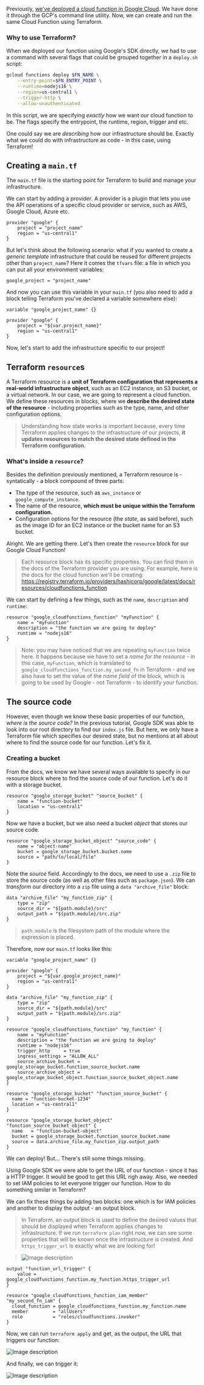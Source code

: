 Previously, [we've deployed a cloud function in Google Cloud](https://github.com/wrongbyte-lab/cf). We have done it through the GCP's command line utility.
Now, we can create and run the same Cloud Function using Terraform.

### Why to use Terraform?
When we deployed our function using Google's SDK directly, we had to use a command with several flags that could be grouped together in a `deploy.sh` script:
```bash
gcloud functions deploy $FN_NAME \
    --entry-point=$FN_ENTRY_POINT \
    --runtime=nodejs16 \
    --region=us-central1 \
    --trigger-http \
    --allow-unauthenticated
```
In this script, we are specifying *exactly* how we want our cloud function to be. The flags specify the entrypoint, the runtime, region, trigger and etc.

One could say we are *describing* how our infrastructure should be. Exactly what we could do with infrastructure as code - in this case, using Terraform!

## Creating a `main.tf`
The `main.tf` file is the starting point for Terraform to build and manage your infrastructure.

We can start by adding a *provider*.  A provider is a plugin that lets you use the API operations of a specific cloud provider or service, such as AWS, Google Cloud, Azure etc.
```hcl
provider "google" {
	project = "project_name"
	region = "us-central1"
}
```

But let's think about the following scenario: what if you wanted to create a *generic template* infrastructure that could be reused for different projects other than `project_name`?
Here it comes the `tfvars` file: a file in which you can put all your environment variables:
```env
google_project = "project_name"
```

And now you can use this variable in your `main.tf` (you also need to add a block telling Terraform you've declared a variable somewhere else):
```hcl
variable "google_project_name" {}

provider "google" {
	project = "${var.project_name}"
	region = "us-central1"
}
```

Now, let's start to add the infrastructure specific to our project!

## Terraform `resource`s
A Terraform resource is a **unit of Terraform configuration that represents a real-world infrastructure object**, such as an EC2 instance, an S3 bucket, or a virtual network. In our case, we are going to represent a cloud function.
We define these resources in blocks, where we **describe the desired state of the resource** - including properties such as the type, name, and other configuration options.

> Understanding how state works is important because, every time Terraform applies changes to the infrastructure of our projects, **it updates resources to match the desired state defined in the Terraform configuration.**

### What's inside a `resource`?
Besides the definition previously mentioned, a Terraform resource is - syntatically - a block compound of three parts:
-   The type of the resource, such as `aws_instance` or `google_compute_instance`.
-   The name of the resource, **which must be unique within the Terraform configuration.**
-   Configuration options for the resource (the *state*, as said before), such as the image ID for an EC2 instance or the bucket name for an S3 bucket.

Alright. We are getting there.
Let's then create the `resource` block for our Google Cloud Function!

> Each resource block has its specific properties. You can find them in the docs of the Terraform provider you are using. For example, here is the docs for the cloud function we'll be creating:
> https://registry.terraform.io/providers/hashicorp/google/latest/docs/resources/cloudfunctions_function

We can start by defining a few things, such as the `name`, `description` and `runtime`:
```hcl
resource "google_cloudfunctions_function" "myFunction" {
	name = "myFunction"
	description = "the function we are going to deploy"
	runtime = "nodejs16"
}
```

>Note: you may have noticed that we are repeating `myFunction` twice here.
>It happens because we have to set a *name for the resource* - in this case, `myFunction`, which is translated to `google_cloudfunctions_function.my_second_fn` in Terraform - and we also have to set the value of the *name field* of the block, which is going to be used by Google - not Terraform - to identify your function.

## The source code
However, even though we know these basic properties of our function, *where is the source code?* In the previous tutorial, Google SDK was able to look into our root directory to find our `index.js` file. But here, we only have a Terraform file which specifies our desired state, but no mentions at all about where to find the source code for our function. Let's fix it.

### Creating a bucket
From the docs, we know we have several ways available to specify in our resource block where to find the source code of our function. Let's do it with a storage bucket.
```hcl
resource "google_storage_bucket" "source_bucket" {
	name = "function-bucket"
	location = "us-central1"
}
```

Now we have a bucket, but we also need a bucket *object* that stores our source code.
```hcl
resource "google_storage_bucket_object" "source_code" {
	name = "object-name"
	bucket = google_storage_bucket.bucket.name
	source = "path/to/local/file"
}
```

Note the *source* field.
Accordingly to the docs, we need to use a `.zip` file to store the source code (as well as other files such as `package.json`). We can *transform* our directory into a `zip` file using a `data "archive_file"` block:
```hcl
data "archive_file" "my_function_zip" {
	type = "zip"
	source_dir = "${path.module}/src"
	output_path = "${path.module}/src.zip"
}
```

> `path.module` is the filesystem path of the module where the expression is placed.

Therefore, now our `main.tf` looks like this:
```hcl
variable "google_project_name" {}

provider "google" {
	project = "${var.google_project_name}"
	region = "us-central1"
}

data "archive_file" "my_function_zip" {
    type = "zip"
    source_dir = "${path.module}/src"
    output_path = "${path.module}/src.zip"
}

resource "google_cloudfunctions_function" "my_function" {
    name = "myFunction"
    description = "the function we are going to deploy"
    runtime = "nodejs16"
    trigger_http     = true
    ingress_settings = "ALLOW_ALL"
    source_archive_bucket = google_storage_bucket.function_source_bucket.name
    source_archive_object = google_storage_bucket_object.function_source_bucket_object.name
}

resource "google_storage_bucket" "function_source_bucket" {
  name = "function-bucket-1234"
  location = "us-central1"
}

resource "google_storage_bucket_object" "function_source_bucket_object" {
  name   = "function-bucket-object"
  bucket = google_storage_bucket.function_source_bucket.name
  source = data.archive_file.my_function_zip.output_path
}
```

We can deploy! But... There's still some things missing.

Using Google SDK we were able to get the URL of our function - since it has a HTTP trigger. It would be good to get this URL righ away.
Also, we needed to set IAM policies to let everyone trigger our function. How to do something similar in Terraform?

We can fix these things by adding two blocks: one which is for IAM policies and another to display the output - an output block.

> In Terraform, an output block is used to define the desired values that should be displayed when Terraform applies changes to infrastructure.
> If we run `terraform plan` right now, we can see some properties that will be known once the infrastructure is created. And `https_trigger_url` is exactly what we are looking for!

> ![Image description](https://dev-to-uploads.s3.amazonaws.com/uploads/articles/mjk05r60um32uzd097j5.png)



```hcl
output "function_url_trigger" {
    value = google_cloudfunctions_function.my_function.https_trigger_url
}

resource "google_cloudfunctions_function_iam_member" "my_second_fn_iam" {
  cloud_function = google_cloudfunctions_function.my_function.name
  member         = "allUsers"
  role           = "roles/cloudfunctions.invoker"
}
```

Now, we can run `terraform apply` and get, as the output, the URL that triggers our function:


![Image description](https://dev-to-uploads.s3.amazonaws.com/uploads/articles/jhye8kee09l8mntkg495.png)


And finally, we can trigger it:

![Image description](https://dev-to-uploads.s3.amazonaws.com/uploads/articles/0deseeh6av9y6qww9syl.png)



